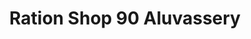 ---
title: "Ration Shop 90 Aluvassery"
url: /nemmara/ration-shop-90-aluvassery/
shop: Lebensmittel
---